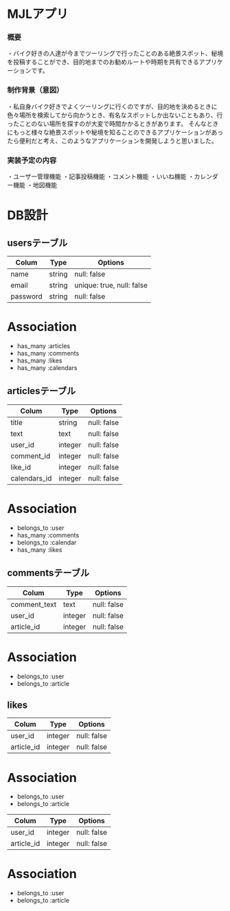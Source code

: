 # MJLアプリ

### 概要
・バイク好きの人達が今までツーリングで行ったことのある絶景スポット、秘境を投稿することができ、目的地までのお勧めルートや時期を共有できるアプリケーションです。

### 制作背景（意図）
・私自身バイク好きでよくツーリングに行くのですが、目的地を決めるときに色々場所を検索してから向かうとき、有名なスポットしか出ないこともあり、行ったことのない場所を探すのが大変で時間かかるときがあります。
そんなときにもっと様々な絶景スポットや秘境を知ることのできるアプリケーションがあったら便利だと考え、このようなアプリケーションを開発しようと思いました。

### 実装予定の内容
・ユーザー管理機能
・記事投稿機能
・コメント機能
・いいね機能
・カレンダー機能
・地図機能


# DB設計

## usersテーブル

| Colum                | Type   | Options                   |
| -------------------- | ------ | ------------------------- |
| name                 | string | null: false               |
| email                | string | unique: true, null: false |
| password             | string | null: false               |

# Association
- has_many :articles
- has_many :comments
- has_many :likes
- has_many :calendars

## articlesテーブル

| Colum         | Type       | Options           |
| ------------- | ---------- | ----------------- |
| title         | string     | null: false       |
| text          | text       | null: false       |
| user_id       | integer    | null: false       | 
| comment_id    | integer    | null: false       |
| like_id       | integer    | null: false       |
| calendars_id  | integer    | null: false       |

# Association
- belongs_to :user
- has_many :comments
- belongs_to :calendar
- has_many :likes

## commentsテーブル

| Colum         | Type       | Options           |
| ------------- | ---------- | ----------------- |
| comment_text  | text       | null: false       |
| user_id       | integer    | null: false       |
| article_id    | integer    | null: false       |

# Association
- belongs_to :user
- belongs_to :article

## likes

| Colum         | Type       | Options           |
| ------------- | ---------- | ----------------- |
| user_id       | integer    | null: false       |
| article_id    | integer    | null: false       |

# Association
- belongs_to :user
- belongs_to :article

| Colum         | Type       | Options           |
| ------------- | ---------- | ----------------- |
| user_id       | integer    | null: false       |
| article_id    | integer    | null: false       |

# Association
- belongs_to :user
- belongs_to :article